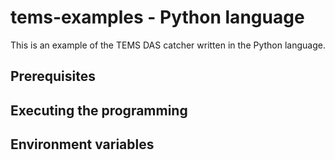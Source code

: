 tems-examples - Python language
===============================

This is an example of the TEMS DAS catcher written in the Python language.

Prerequisites
-------------

Executing the programming
-------------------------

Environment variables
---------------------
